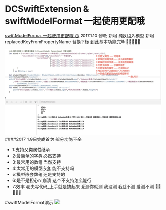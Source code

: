 # DCSwiftExtension & swiftModelFormat 一起使用更配哦
[swiftModelFormat 一起使用更配哦 😘](https://github.com/dacaizhao/swiftModelFormat) 
        2017.1.10 修改
        新增 纯数组入模型
        新增 replacedKeyFromPropertyName 替换下标
        到此基本功能完毕 👻👻👻👻👻

![](https://github.com/dacaizhao/DCSwiftExtension/blob/master/mark.jpeg?raw=true)
####2017 1.9日完成首次 部分功能不全
* 1:支持父类属性继承  
* 2:最简单的字典 必然支持
* 3:最常用的数组 当然支持
* 4:太常用的模型嵌套 能不支持吗
* 5:模型嵌套数组  还是支持的
* 6:是不是担心nil崩溃 这个不支持怎么能行
* 7:效率 老夫写代码_上手就是搞起来 爱测你就测 我没测 我就不测 爱测不测 👻👻👻👻👻



#swiftModelFormat演示
![](https://github.com/dacaizhao/swiftModelFormat/blob/master/demo.gif?raw=true)

